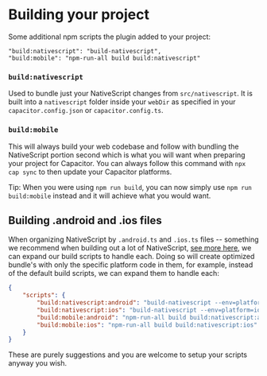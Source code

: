 # Building your project

Some additional npm scripts the plugin added to your project:

```shell
"build:nativescript": "build-nativescript",
"build:mobile": "npm-run-all build build:nativescript"
```

### `build:nativescript`

Used to bundle just your NativeScript changes from `src/nativescript`. It is built into a `nativescript` folder inside your `webDir` as specified in your `capacitor.config.json` or `capacitor.config.ts`.

### `build:mobile`

This will always build your web codebase and follow with bundling the NativeScript portion second which is what you will want when preparing your project for Capacitor. You can always follow this command with `npx cap sync` to then update your Capacitor platforms.

Tip: When you were using `npm run build`, you can now simply use `npm run build:mobile` instead and it will achieve what you would want.

## Building .android and .ios files

When organizing NativeScript by `.android.ts` and `.ios.ts` files -- something we recommend when building out a lot of NativeScript, [see more here](https://docs.nativescript.org/best-practices/platform-file-split-or-not.html), we can expand our build scripts to handle each. Doing so will create optimized bundle's with only the specific platform code in them, for example, instead of the default build scripts, we can expand them to handle each:

```json
{
    "scripts": {
        "build:nativescript:android": "build-nativescript --env=platform=android",
        "build:nativescript:ios": "build-nativescript --env=platform=ios",
        "build:mobile:android": "npm-run-all build build:nativescript:android",
        "build:mobile:ios": "npm-run-all build build:nativescript:ios"
    }
}
```

These are purely suggestions and you are welcome to setup your scripts anyway you wish.
